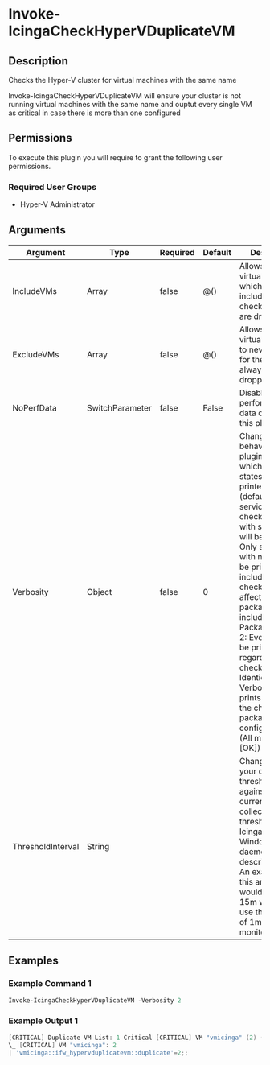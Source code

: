 
# Invoke-IcingaCheckHyperVDuplicateVM

## Description

Checks the Hyper-V cluster for virtual machines with the same name

Invoke-IcingaCheckHyperVDuplicateVM will ensure your cluster is not running virtual machines with the
same name and ouptut every single VM as critical in case there is more than one configured

## Permissions

To execute this plugin you will require to grant the following user permissions.

### Required User Groups

* Hyper-V Administrator

## Arguments

| Argument | Type | Required | Default | Description |
| ---      | ---  | ---      | ---     | ---         |
| IncludeVMs | Array | false | @() | Allows to filter for virtual machines which are included in the check. All others are dropped |
| ExcludeVMs | Array | false | @() | Allows to filter for virtual machines to never check for them and always being dropped |
| NoPerfData | SwitchParameter | false | False | Disables the performance data output of this plugin |
| Verbosity | Object | false | 0 | Changes the behavior of the plugin output which check states are printed: 0 (default): Only service checks/packages with state not OK will be printed 1: Only services with not OK will be printed including OK checks of affected check packages including Package config 2: Everything will be printed regardless of the check state 3: Identical to Verbose 2, but prints in addition the check package configuration e.g (All must be [OK]) |
| ThresholdInterval | String |  |  | Change the value your defined threshold checks against from the current value to a collected time threshold of the Icinga for Windows daemon, as described [here](https://icinga.com/docs/icinga-for-windows/latest/doc/service/10-Register-Service-Checks/). An example for this argument would be 1m or 15m which will use the average of 1m or 15m for monitoring. |

## Examples

### Example Command 1

```powershell
Invoke-IcingaCheckHyperVDuplicateVM -Verbosity 2
```

### Example Output 1

```powershell
[CRITICAL] Duplicate VM List: 1 Critical [CRITICAL] VM "vmicinga" (2) (All must be [OK])
\_ [CRITICAL] VM "vmicinga": 2
| 'vmicinga::ifw_hypervduplicatevm::duplicate'=2;;    
```
